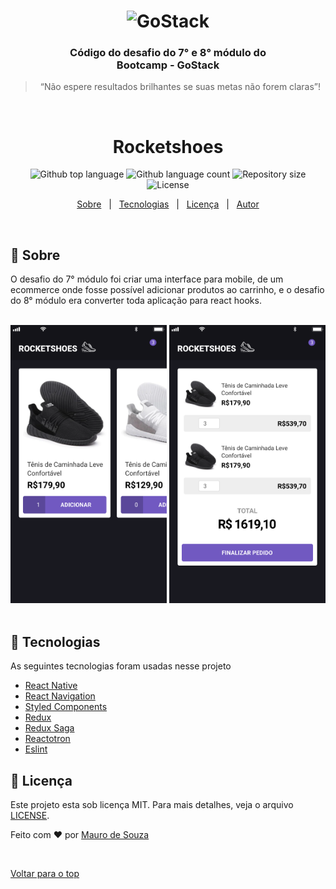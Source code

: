 <h1 align="center" id="top">
    <img alt="GoStack" src="https://rocketseat-cdn.s3-sa-east-1.amazonaws.com/bootcamp-header.png" width="200px" />
</h1>

<h3 align="center">
  Código do desafio do 7° e 8° módulo do <br> Bootcamp - GoStack
</h3>

<blockquote align="center">“Não espere resultados brilhantes se suas metas não forem claras”!</blockquote>

<br>

<h1 align="center">Rocketshoes</h1>

<p align="center">
  <img alt="Github top language" src="https://img.shields.io/github/languages/top/maurodesouza/mobile-gostack-redux-challenge?color=7154c1">

  <img alt="Github language count" src="https://img.shields.io/github/languages/count/maurodesouza/mobile-gostack-redux-challenge?color=7154c1">

  <img alt="Repository size" src="https://img.shields.io/github/repo-size/maurodesouza/mobile-gostack-redux-challenge?color=7154c1">

  <img alt="License" src="https://img.shields.io/github/license/maurodesouza/mobile-gostack-redux-challenge?color=7154c1">
</p>

<p align="center">
  <a href="#dart-sobre">Sobre</a> &#xa0; | &#xa0;
  <a href="#rocket-tecnologias">Tecnologias</a> &#xa0; | &#xa0;
  <a href="#memo-licença">Licença</a> &#xa0; | &#xa0;
  <a href="https://github.com/maurodesouza" target="_blank">Autor</a>
</p>

<br>

## :dart: Sobre ##

O desafio do 7° módulo foi criar uma interface para mobile, de um ecommerce onde fosse possível adicionar produtos ao carrinho, e o desafio do 8° módulo era converter toda aplicação para react hooks.

<br>

<div align="center">
  <img src="./.github/app.svg" width="250" alt="Rocketshoes app">
  <img src="./.github/cart.svg" width="250" alt="Rocketshoes cart">
</div>

<br>

## :rocket: Tecnologias ##

As seguintes tecnologias foram usadas nesse projeto

- [React Native](https://reactnative.dev/)
- [React Navigation](https://reactnavigation.org/)
- [Styled Components](https://styled-components.com/)
- [Redux](https://redux.js.org/)
- [Redux Saga](https://redux-saga.js.org/)
- [Reactotron](https://infinite.red/reactotron)
- [Eslint](https://eslint.org/)

## :memo: Licença ##

Este projeto esta sob licença MIT. Para mais detalhes, veja o arquivo [LICENSE](LICENSE.md).


Feito com :heart: por <a href="https://github.com/maurodesouza" target="_blank">Mauro de Souza</a>

&#xa0;

<a href="#top">Voltar para o top</a>
